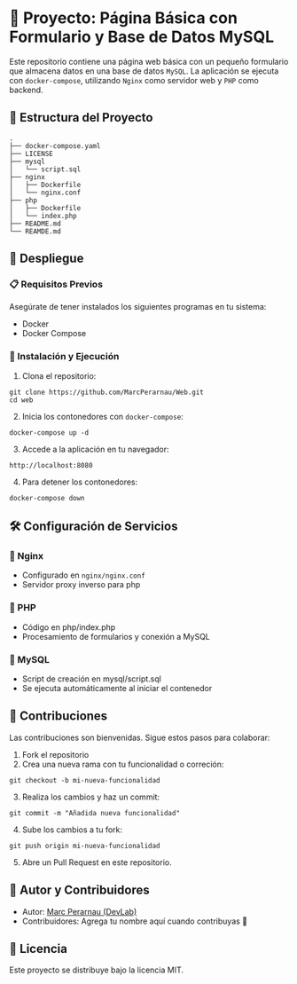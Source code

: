 # 📌 Proyecto: Página Básica con Formulario y Base de Datos MySQL

Este repositorio contiene una página web básica con un pequeño formulario que almacena datos en una base de datos `MySQL`. La aplicación se ejecuta con `docker-compose`, utilizando `Nginx` como servidor web y `PHP` como backend.

## 📂 Estructura del Proyecto
```
.
├── docker-compose.yaml       
├── LICENSE                   
├── mysql
│   └── script.sql            
├── nginx
│   ├── Dockerfile            
│   └── nginx.conf            
├── php
│   ├── Dockerfile            
│   └── index.php             
├── README.md                 
└── REAMDE.md                 

```
## 🚀 Despliegue

### 📋 Requisitos Previos

Asegúrate de tener instalados los siguientes programas en tu sistema: 

- Docker
- Docker Compose

### 🔧 Instalación y Ejecución

1. Clona el repositorio:
```
git clone https://github.com/MarcPerarnau/Web.git
cd web
```
2. Inicia los contonedores con `docker-compose`:
```
docker-compose up -d
```
3. Accede a la aplicación en tu navegador: 
```
http://localhost:8080
```
4. Para detener los contonedores: 
```
docker-compose down
```

## 🛠 Configuración de Servicios

### 📌 Nginx

- Configurado en `nginx/nginx.conf`
- Servidor proxy inverso para php

### 📌 PHP

- Código en php/index.php
- Procesamiento de formularios y conexión a MySQL

### 📌 MySQL

- Script de creación en mysql/script.sql
- Se ejecuta automáticamente al iniciar el contenedor

## 🤝 Contribuciones

Las contribuciones son bienvenidas. Sigue estos pasos para colaborar:
1. Fork el repositorio
2. Crea una nueva rama con tu funcionalidad o correción:
```
git checkout -b mi-nueva-funcionalidad
```
3. Realiza los cambios y haz un commit:
```
git commit -m "Añadida nueva funcionalidad"
```
4. Sube los cambios a tu fork:
```
git push origin mi-nueva-funcionalidad
```
5. Abre un Pull Request en este repositorio.

## 📌 Autor y Contribuidores

- Autor: [Marc Perarnau (DevLab)](http://github.com/MarcPerarnau)
- Contribuidores: Agrega tu nombre aquí cuando contribuyas 🎉

## 📜 Licencia

Este proyecto se distribuye bajo la licencia MIT.
